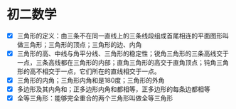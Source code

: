 # 初二数学

- [x] 三角形的定义：由三条不在同一直线上的三条线段组成首尾相连的平面图形叫做三角形；三角形的顶点；三角形的边、内角
- [x] 三角形的高、中线与角平分线、三角形的稳定性；锐角三角形的三条高线交于一点，三条高线都在三角形的内部；直角三角形的高交于直角顶点；钝角三角形的高不相交于一点，它们所在的直线相交于一点。
- [x] 三角形的内角；三角形内角和是180度；三角形的外角
- [x] 多边形及其内角和；正多边形内角和都相等，正多边形的每条边都相等
- [x] 全等三角形：能够完全重合的两个三角形叫做全等三角形
<!--more-->

